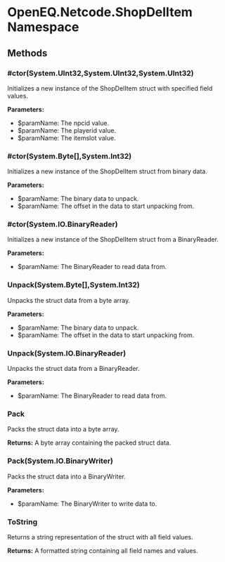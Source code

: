 ﻿# OpenEQ.Netcode.ShopDelItem Namespace

## Methods

### #ctor(System.UInt32,System.UInt32,System.UInt32)

Initializes a new instance of the ShopDelItem struct with specified field values.

**Parameters:**

- $paramName: The npcid value.
- $paramName: The playerid value.
- $paramName: The itemslot value.

### #ctor(System.Byte[],System.Int32)

Initializes a new instance of the ShopDelItem struct from binary data.

**Parameters:**

- $paramName: The binary data to unpack.
- $paramName: The offset in the data to start unpacking from.

### #ctor(System.IO.BinaryReader)

Initializes a new instance of the ShopDelItem struct from a BinaryReader.

**Parameters:**

- $paramName: The BinaryReader to read data from.

### Unpack(System.Byte[],System.Int32)

Unpacks the struct data from a byte array.

**Parameters:**

- $paramName: The binary data to unpack.
- $paramName: The offset in the data to start unpacking from.

### Unpack(System.IO.BinaryReader)

Unpacks the struct data from a BinaryReader.

**Parameters:**

- $paramName: The BinaryReader to read data from.

### Pack

Packs the struct data into a byte array.

**Returns:** A byte array containing the packed struct data.

### Pack(System.IO.BinaryWriter)

Packs the struct data into a BinaryWriter.

**Parameters:**

- $paramName: The BinaryWriter to write data to.

### ToString

Returns a string representation of the struct with all field values.

**Returns:** A formatted string containing all field names and values.


